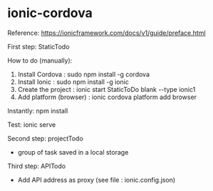 # ionic-cordova

Reference: https://ionicframework.com/docs/v1/guide/preface.html

First step: StaticTodo

How to do (manually):
1. Install Cordova : sudo npm install -g cordova
2. Install Ionic : sudo npm install -g ionic
3. Create the project : ionic start StaticToDo blank --type ionic1
4. Add platform (browser) : ionic cordova platform add browser

Instantly: npm install

Test: ionic serve


Second step: projectTodo
- group of task saved in a local storage


Third step: APITodo
- Add API address as proxy (see file : ionic.config.json)



